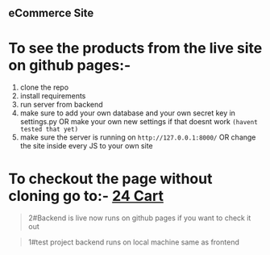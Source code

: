 ## eCommerce Site

# To see the products from the live site on github pages:-

1) clone the repo
2) install requirements
3) run server from backend
4) make sure to add your own database and your own secret key in settings.py OR make your own new settings if that doesnt work ```(havent tested that yet)```
5) make sure the server is running on ```http://127.0.0.1:8000/``` OR change the site inside every JS to your own site

# To checkout the page without cloning go to:- [24 Cart](https://prathamtawar.github.io/Ecom/frontend/Home/home.html)

>2#Backend is live now runs on github pages if you want to check it out

>1#test project backend runs on local machine same as frontend

